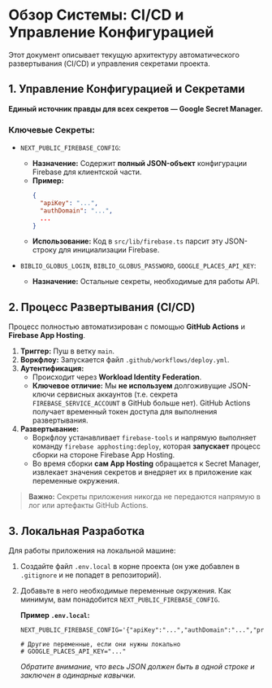 # Обзор Системы: CI/CD и Управление Конфигурацией

Этот документ описывает текущую архитектуру автоматического развертывания (CI/CD) и управления секретами проекта.

## 1. Управление Конфигурацией и Секретами

**Единый источник правды для всех секретов — Google Secret Manager.**

### Ключевые Секреты:

*   `NEXT_PUBLIC_FIREBASE_CONFIG`:
    *   **Назначение:** Содержит **полный JSON-объект** конфигурации Firebase для клиентской части.
    *   **Пример:**
        ```json
        {
          "apiKey": "...",
          "authDomain": "...",
          ...
        }
        ```
    *   **Использование:** Код в `src/lib/firebase.ts` парсит эту JSON-строку для инициализации Firebase.

*   `BIBLIO_GLOBUS_LOGIN`, `BIBLIO_GLOBUS_PASSWORD`, `GOOGLE_PLACES_API_KEY`:
    *   **Назначение:** Остальные секреты, необходимые для работы API.

## 2. Процесс Развертывания (CI/CD)

Процесс полностью автоматизирован с помощью **GitHub Actions** и **Firebase App Hosting**.

1.  **Триггер:** Пуш в ветку `main`.
2.  **Воркфлоу:** Запускается файл `.github/workflows/deploy.yml`.
3.  **Аутентификация:**
    *   Происходит через **Workload Identity Federation**.
    *   **Ключевое отличие:** Мы **не используем** долгоживущие JSON-ключи сервисных аккаунтов (т.е. секрета `FIREBASE_SERVICE_ACCOUNT` в GitHub больше нет). GitHub Actions получает временный токен доступа для выполнения развертывания.
4.  **Развертывание:**
    *   Воркфлоу устанавливает `firebase-tools` и напрямую выполняет команду `firebase apphosting:deploy`, которая **запускает** процесс сборки на стороне Firebase App Hosting.
    *   Во время сборки **сам App Hosting** обращается к Secret Manager, извлекает значения секретов и внедряет их в приложение как переменные окружения.

> **Важно:** Секреты приложения никогда не передаются напрямую в лог или артефакты GitHub Actions.

## 3. Локальная Разработка

Для работы приложения на локальной машине:

1.  Создайте файл `.env.local` в корне проекта (он уже добавлен в `.gitignore` и не попадет в репозиторий).
2.  Добавьте в него необходимые переменные окружения. Как минимум, вам понадобится `NEXT_PUBLIC_FIREBASE_CONFIG`.

    **Пример `.env.local`:**
    ```
    NEXT_PUBLIC_FIREBASE_CONFIG='{"apiKey":"...","authDomain":"...","projectId":"...","storageBucket":"...","messagingSenderId":"...","appId":"..."}'
    
    # Другие переменные, если они нужны локально
    # GOOGLE_PLACES_API_KEY="..."
    ```
    *Обратите внимание, что весь JSON должен быть в одной строке и заключен в одинарные кавычки.*